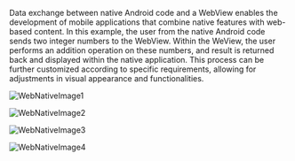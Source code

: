 Data exchange between native Android code and a WebView enables the development of mobile applications that combine native features with web-based content. In this example, the user from the native Android code sends two integer numbers to the WebView. Within the WeView, the user performs an addition operation on these numbers, and result is returned back
and displayed within the native application. This process can be further customized according to specific requirements, allowing for adjustments in visual appearance and functionalities.

![WebNativeImage1](images/image1.png)

![WebNativeImage2](images/image2.png)

![WebNativeImage3](images/image3.png)

![WebNativeImage4](images/image4.png)
